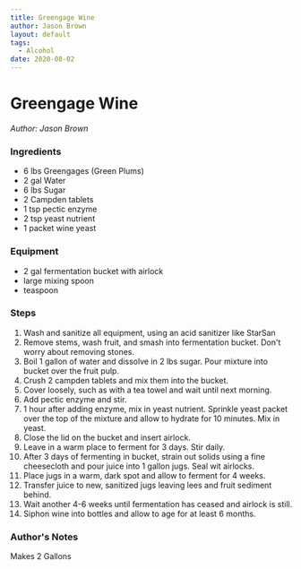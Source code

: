 ```yaml
---
title: Greengage Wine
author: Jason Brown
layout: default
tags:
  - Alcohol
date: 2020-08-02
---
```


# Greengage Wine
*Author: Jason Brown*

### Ingredients
* 6 lbs Greengages (Green Plums)
* 2 gal Water
* 6 lbs Sugar
* 2 Campden tablets
* 1 tsp pectic enzyme
* 2 tsp yeast nutrient
* 1 packet wine yeast

### Equipment
* 2 gal fermentation bucket with airlock
* large mixing spoon
* teaspoon

### Steps
1. Wash and sanitize all equipment, using an acid sanitizer like StarSan
2. Remove stems, wash fruit, and smash into fermentation bucket. Don't worry about removing stones.
3. Boil 1 gallon of water and dissolve in 2 lbs sugar. Pour mixture into bucket over the fruit pulp.
4. Crush 2 campden tablets and mix them into the bucket.
5. Cover loosely, such as with a tea towel and wait until next morning.
6. Add pectic enzyme and stir.
7. 1 hour after adding enzyme, mix in yeast nutrient. Sprinkle yeast packet over the top of the mixture and allow to hydrate for 10 minutes. Mix in yeast.
8. Close the lid on the bucket and insert airlock.
9. Leave in a warm place to ferment for 3 days. Stir daily.
10. After 3 days of fermenting in bucket, strain out solids using a fine cheesecloth and pour juice into 1 gallon jugs. Seal wit airlocks.
11. Place jugs in a warm, dark spot and allow to ferment for 4 weeks.
12. Transfer juice to new, sanitized jugs leaving lees and fruit sediment behind.
13. Wait another 4-6 weeks until fermentation has ceased and airlock is still.
14. Siphon wine into bottles and allow to age for at least 6 months.

### Author's Notes
Makes 2 Gallons
